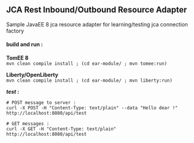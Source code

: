 ## JCA Rest Inbound/Outbound Resource Adapter

Sample JavaEE 8 jca resource adapter for learning/testing jca connection factory 

#### build and run :     
**TomEE 8**     
`mvn clean compile install ; (cd ear-module/ ; mvn tomee:run)`

**Liberty/OpenLiberty**     
`mvn clean compile install ; (cd ear-module/ ; mvn liberty:run)`

***test :***
```shell script
# POST message to server :
curl -X POST -H "Content-Type: text/plain" --data "Hello dear !" http://localhost:8080/api/test

# GET messages : 
curl -X GET -H "Content-Type: text/plain" http://localhost:8080/api/test
```